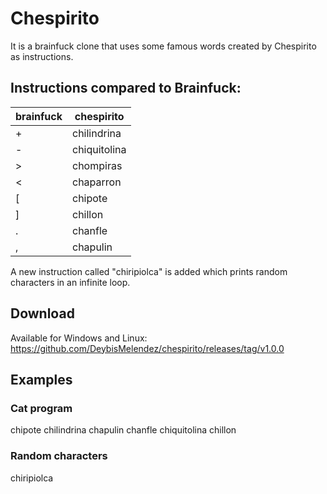 # Chespirito

It is a brainfuck clone that uses some famous words created by Chespirito as instructions.

## Instructions compared to Brainfuck:

|brainfuck|chespirito|
|---------|---------|
|+ | chilindrina|
|- | chiquitolina|
|> | chompiras|
|< | chaparron|
|[ | chipote|
|] | chillon|
|. | chanfle|
|, | chapulin|

A new instruction called "chiripiolca" is added which prints random characters in an infinite loop.

## Download

Available for Windows and Linux: https://github.com/DeybisMelendez/chespirito/releases/tag/v1.0.0

## Examples

### Cat program

chipote chilindrina chapulin chanfle chiquitolina chillon

### Random characters

chiripiolca

